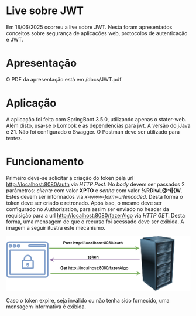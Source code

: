 # Live sobre JWT

Em 18/06/2025 ocorreu a live sobre JWT. Nesta foram apresentados conceitos sobre segurança de aplicações web, protocolos de autenticação e JWT.

# Apresentação

O PDF da apresentação está em /docs/JWT.pdf

# Aplicação

A aplicação foi feita com SpringBoot 3.5.0, utilizando apenas o stater-web. Além disto, usa-se o Lombok e as dependencias para jwt. A versão do jJava é 21. Não foi configurado o Swagger. O Postman deve ser utilizado para testes.

# Funcionamento

Primeiro deve-se solicitar a criação do token pela url <http://localhost:8080/auth> via _HTTP Post_. No *body* devem ser passados 2 parâmetros: *cliente* com valor **XPTO** e *senha* com valor **%RDiwL@^i|{W**. Estes devem ser informados via _x-www-form-urlencoded_. Desta forma o token deve ser criado e retronado. Após isso, o mesmo deve ser configurado no Authorization, para assim ser enviado no header da requisição para a url <http://localhost:8080/fazerAlgo> via _HTTP GET_. Desta forma, uma mensagem de que o recurso foi acessado deve ser exibida. A imagem a seguir itustra este mecanismo.

![{w=100%}](docs/jwt.png)

Caso o token expire, seja inválido ou não tenha sido fornecido, uma mensagem informativa é exibida.

